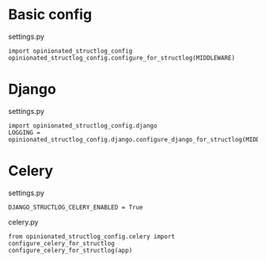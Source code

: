 # Basic config

settings.py

```
import opinionated_structlog_config
opinionated_structlog_config.configure_for_structlog(MIDDLEWARE)
```
# Django

settings.py

```
import opinionated_structlog_config.django
LOGGING = opinionated_structlog_config.django.configure_django_for_structlog(MIDDLEWARE)
```

# Celery

settings.py

```
DJANGO_STRUCTLOG_CELERY_ENABLED = True
```

celery.py

```
from opinionated_structlog_config.celery import configure_celery_for_structlog
configure_celery_for_structlog(app)
```
